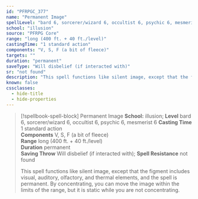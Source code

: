 ```yaml
---
id: "PFRPGC_377"
name: "Permanent Image"
spellLevel: "bard 6, sorcerer/wizard 6, occultist 6, psychic 6, mesmerist 6"
school: "illusion"
source: "PFRPG Core"
range: "long (400 ft. + 40 ft./level)"
castingTime: "1 standard action"
components: "V, S, F (a bit of fleece)"
targets: ""
duration: "permanent"
saveType: "Will disbelief (if interacted with)"
sr: "not found"
description: "This spell functions like silent image, except that the figment includes visual, auditory, olfactory, and thermal elements, and the spell is permanent. By concentrating, you can move the image within the limits of the range, but it is static while you are not concentrating."
known: false
cssclasses:
  - hide-title
  - hide-properties
---
```


> [!spellbook-spell-block] Permanent Image
> **School:** illusion; **Level** bard 6, sorcerer/wizard 6, occultist 6, psychic 6, mesmerist 6
> **Casting Time** 1 standard action  
> **Components** V, S, F (a bit of fleece)  
> **Range** long (400 ft. + 40 ft./level)  
> **Duration** permanent  
> **Saving Throw** Will disbelief (if interacted with); **Spell Resistance** not found
> 
> This spell functions like silent image, except that the figment includes visual, auditory, olfactory, and thermal elements, and the spell is permanent. By concentrating, you can move the image within the limits of the range, but it is static while you are not concentrating.